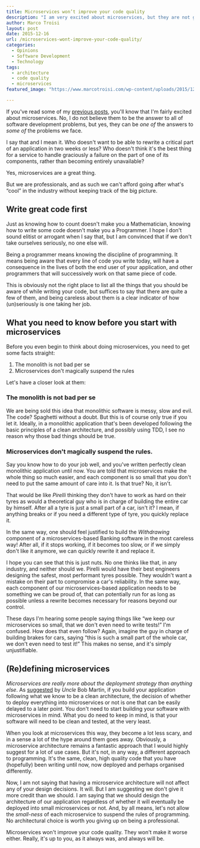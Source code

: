 ```yaml
---
title: Microservices won’t improve your code quality
description: "I am very excited about microservices, but they are not going to make my code quality better. That will always be up to the programmer."
author: Marco Troisi
layout: post
date: 2015-12-16
url: /microservices-wont-improve-your-code-quality/
categories:
  - Opinions
  - Software Development
  - Technology
tags:
  - architecture
  - code quality
  - microservices
featured_image: "https://www.marcotroisi.com/wp-content/uploads/2015/12/microservices-wont-improve-code-quality-small.jpg"

---
```

If you've read some of my [previous posts][1], you'll know that I'm fairly excited about microservices. No, I do not believe them to be the answer to all of software development problems, but yes, they can be _one of_ the answers to _some of_ the problems we face.

I say that and I mean it. Who doesn't want to be able to rewrite a critical part of an application in two weeks or less? Who doesn't think it's the best thing for a service to handle graciously a failure on the part of one of its components, rather than becoming entirely unavailable?

Yes, microservices are a great thing.

But we are professionals, and as such we can't afford going after what's &#8220;cool&#8221; in the industry without keeping track of the big picture.

## Write great code first

Just as knowing how to count doesn't make you a Mathematician, knowing how to write some code doesn't make you a Programmer. I hope I don't sound elitist or arrogant when I say that, but I am convinced that if we don't take ourselves seriously, no one else will.

Being a programmer means knowing the discipline of programming. It means being aware that every line of code you write today, will have a consequence in the lives of both the end user of your application, and other programmers that will successively work on that same piece of code.

This is obviously not the right place to list all the things that you should be aware of while writing your code, but suffices to say that there are quite a few of them, and being careless about them is a clear indicator of how (un)seriously is one taking her job.

## What you need to know before you start with microservices

Before you even begin to think about doing microservices, you need to get some facts straight:

  1. The monolith is not bad per se
  2. Microservices don't magically suspend the rules

Let's have a closer look at them:

### The monolith is not bad per se

We are being sold this idea that monolithic software is messy, slow and evil. The code? Spaghetti without a doubt. But this is of course only true if you let it. Ideally, in a monolithic application that's been developed following the basic principles of a clean architecture, and possibly using TDD, I see no reason why those bad things should be true.

### Microservices don't magically suspend the rules.

Say you know how to do your job well, and you've written perfectly clean monolithic application until now. You are told that microservices make the whole thing so much easier, and each component is so small that you don't need to put the same amount of care into it. Is that true? No, it isn't.

That would be like _Pirelli_ thinking they don't have to work as hard on their tyres as would a theoretical guy who is in charge of building the entire car by himself. After all a tyre is just a small part of a car, isn't it? I mean, if anything breaks or if you need a different type of tyre, you quickly replace it.

In the same way, one should feel justified to build the _Withdrawing_ component of a microservices-based Banking software in the most careless way! After all, if it stops working, if it becomes too slow, or if we simply don't like it anymore, we can quickly rewrite it and replace it.

I hope you can see that this is just nuts. No one thinks like that, in any industry, and neither should we. Pirelli would have their best engineers designing the safest, most performant tyres possible. They wouldn't want a mistake on their part to compromise a car's reliability. In the same way, each component of our microservices-based application needs to be something we can be proud of, that can potentially run for as long as possible unless a rewrite becomes necessary for reasons beyond our control.

These days I'm hearing some people saying things like &#8220;we keep our microservices so small, that we don't even need to write tests!&#8221; I'm confused. How does that even follow? Again, imagine the guy in charge of building brakes for cars, saying &#8220;this is such a small part of the whole car, we don't even need to test it!&#8221; This makes no sense, and it's simply unjustifiable.

## (Re)defining microservices

_Microservices are really more about the deployment strategy than anything else_. As [suggested][2] by _Uncle_ Bob Martin, if you build your application following what we know to be a clean architecture, the decision of whether to deploy everything into microservices or not is one that can be easily delayed to a later point. You don't need to start building your software with microservices in mind. What you do need to keep in mind, is that your software will need to be clean and tested, at the very least.

When you look at microservices this way, they become a lot less scary, and in a sense a lot of the hype around them goes away. Obviously, a microservice architecture remains a fantastic approach that I would highly suggest for a lot of use cases. But it's not, in any way, a different approach to programming. It's the same, clean, high quality code that you have (hopefully) been writing until now, now deployed and perhaps organised differently.

Now, I am not saying that having a microservice architecture will not affect any of your design decisions. It will. But I am suggesting we don't give it more credit than we should. I am saying that we should design the architecture of our application regardless of whether it will eventually be deployed into small microservices or not. And, by all means, let's not allow the _small-ness_ of each microservice to suspend the rules of programming. No architectural choice is worth you giving up on being a professional.

Microservices won't improve your code quality. They won't make it worse either. Really, it's up to you, as it always was, and always will be.

 [1]: https://www.marcotroisi.com/tag/microservices/
 [2]: http://blog.cleancoder.com/uncle-bob/2014/10/01/CleanMicroserviceArchitecture.html
